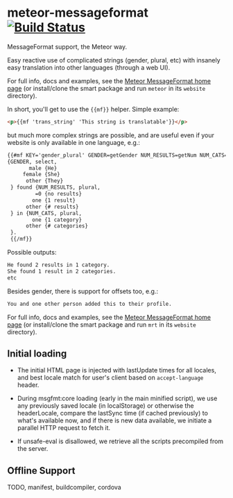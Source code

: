 # meteor-messageformat [![Build Status](https://api.travis-ci.org/gadicc/meteor-messageformat.svg?branch=v2)](https://travis-ci.org/gadicc/meteor-messageformat)

MessageFormat support, the Meteor way.

Easy reactive use of complicated strings (gender, plural, etc) with insanely
easy translation into other languages (through a web UI).

For full info, docs and examples, see the
[Meteor MessageFormat home page](http://messageformat.meteor.com/)
(or install/clone the smart package and run `meteor` in its `website` directory).

In short, you'll get to use the `{{mf}}` helper.  Simple example:

```html
<p>{{mf 'trans_string' 'This string is translatable'}}</p>
```

but much more complex strings are possible, and are useful even if your
website is only available in one language, e.g.:

```html
{{#mf KEY='gender_plural' GENDER=getGender NUM_RESULTS=getNum NUM_CATS=getNum2}}
{GENDER, select,
       male {He}
     female {She}
      other {They}
 } found {NUM_RESULTS, plural,
         =0 {no results}
        one {1 result}
      other {# results}
 } in {NUM_CATS, plural,
        one {1 category}
      other {# categories}
 }.
 {{/mf}}
 ```

 Possible outputs:

 ```html
 He found 2 results in 1 category.
 She found 1 result in 2 categories.
 etc
 ```

 Besides gender, there is support for offsets too, e.g.:

 ```html
 You and one other person added this to their profile.
 ```

For full info, docs and examples, see the
[Meteor MessageFormat home page](http://messageformat.meteor.com/)
(or install/clone the smart package and run `mrt` in its `website` directory).

## Initial loading

* The initial HTML page is injected with lastUpdate times for all locales,
  and best locale match for user's client based on `accept-language` header.

* During msgfmt:core loading (early in the main minified script), we use
  any previously saved locale (in localStorage) or otherwise the headerLocale,
  compare the lastSync time (if cached previously) to what's available now,
  and if there is new data available, we initiate a parallel HTTP request to
  fetch it.

* If unsafe-eval is disallowed, we retrieve all the scripts precompiled from
  the server.

## Offline Support

TODO, manifest, buildcompiler, cordova
